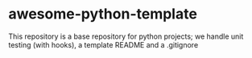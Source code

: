 # awesome-python-template
This repository is a base repository for python projects; we handle unit testing (with hooks), a template README and a .gitignore
